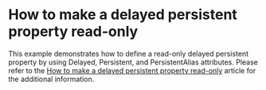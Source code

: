 # How to make a delayed persistent property read-only


<p>This example demonstrates how to define a read-only delayed persistent property by using Delayed, Persistent, and PersistentAlias attributes. Please refer to the <a href="https://www.devexpress.com/Support/Center/p/K18014">How to make a delayed persistent property read-only</a> article for the additional information.</p>

<br/>


